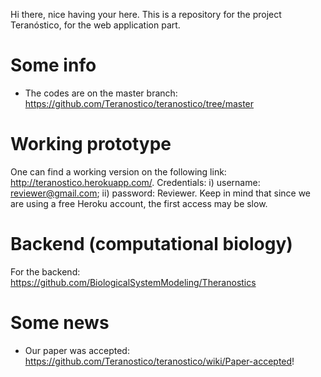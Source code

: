 

Hi there, nice having your here.
This is a repository for the project Teranóstico, for the web application part. 

# Some info
 * The codes are on the master branch: https://github.com/Teranostico/teranostico/tree/master
 
# Working prototype

One can find a working version on the following link: http://teranostico.herokuapp.com/. Credentials: i) username: reviewer@gmail.com; ii) password: Reviewer. Keep in mind that since we are using a free Heroku account, the first access may be slow.   


# Backend (computational biology)

For the backend: https://github.com/BiologicalSystemModeling/Theranostics


# Some news
  * Our paper was accepted: https://github.com/Teranostico/teranostico/wiki/Paper-accepted! 
  
  
  
 
 
